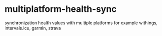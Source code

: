 # multiplatform-health-sync
synchronization health values with multiple platforms for example withings, intervals.icu, garmin, strava

